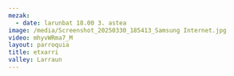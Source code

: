 ```yaml
---
mezak:
  - date: larunbat 18.00 3. astea
image: /media/Screenshot_20250330_185413_Samsung Internet.jpg
video: mhyvWRma7_M
layout: parroquia
title: etxarri
valley: Larraun
---
```

